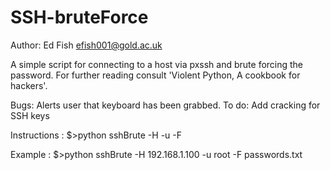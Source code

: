<b>SSH-bruteForce</b>
==============
Author: Ed Fish efish001@gold.ac.uk

A simple script for connecting to a host via pxssh and brute forcing the password. For further reading consult 'Violent Python, A cookbook for hackers'. 

Bugs: Alerts user that keyboard has been grabbed. 
To do: Add cracking for SSH keys

Instructions : $>python sshBrute -H <host> -u <user> -F <password list>

Example : $>python sshBrute -H 192.168.1.100 -u root -F passwords.txt


